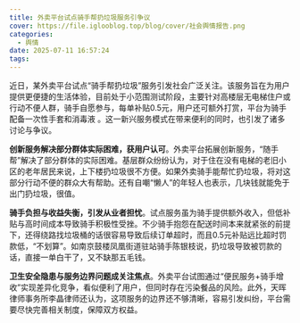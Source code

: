 ```yaml
---
title: 外卖平台试点骑手帮扔垃圾服务引争议
cover: https://file.iglooblog.top/blog/cover/社会舆情报告.png
categories:
  - 舆情
date: 2025-07-11 16:57:24
tags:
---
```


近日，某外卖平台试点“骑手帮扔垃圾”服务引发社会广泛关注。该服务旨在为用户提供更便捷的生活体验，目前处于小范围测试阶段，主要针对高楼层无电梯住户或行动不便人群，骑手自愿参与，每单补贴0.5元，用户还可额外打赏，平台为骑手配备一次性手套和消毒液 。这一新兴服务模式在带来便利的同时，也引发了诸多讨论与争议。

**创新服务解决部分群体实际困难，获用户认可**。外卖平台拓展创新服务，“随手帮”解决了部分群体的实际困难。基层群众纷纷认为，对于住在没有电梯的老旧小区的老年居民来说，上下楼扔垃圾很不方便。如果外卖骑手能帮忙扔垃圾，将对这部分行动不便的群众大有帮助。还有自嘲“懒人”的年轻人也表示，几块钱就能免于出门扔垃圾，很值。

**骑手负担与收益失衡，引发从业者担忧**。试点服务虽为骑手提供额外收入，但低补贴与高时间成本导致骑手积极性受挫。不少骑手抱怨在配送时间本来就紧张的前提下，还得绕路找垃圾桶的话很容易导致后续订单超时，而且0.5元补贴远比超时罚款低，“不划算”。如南京鼓楼凤凰街道驻站骑手陈银枝说，扔垃圾导致被罚款的话，直接一单白干了，又不缺那五毛钱。

**卫生安全隐患与服务边界问题成关注焦点**。外卖平台试图通过“便民服务+骑手增收”实现差异化竞争，看似便利了用户，但同时存在污染餐品的风险。此外，天晖律师事务所李晶律师还认为，这项服务的边界还不够清晰，容易引发纠纷，平台需要尽快完善相关制度，保障双方权益。 
